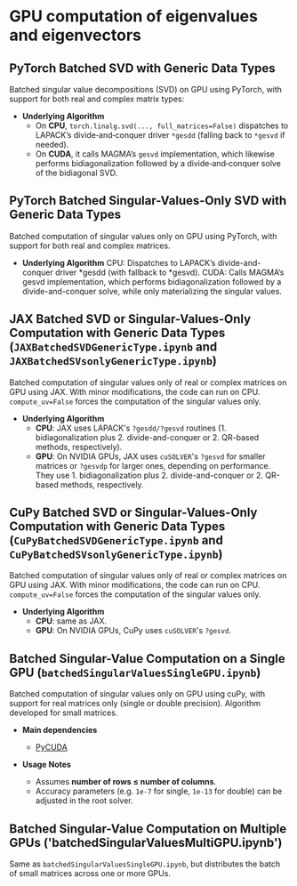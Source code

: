 # GPU computation of eigenvalues and eigenvectors

## PyTorch Batched SVD with Generic Data Types

Batched singular value decompositions (SVD) on GPU using PyTorch, with support for both real and complex matrix types:

- **Underlying Algorithm**  
  - On **CPU**, `torch.linalg.svd(..., full_matrices=False)` dispatches to LAPACK’s divide‐and‐conquer driver `*gesdd` (falling back to `*gesvd` if needed).  
  - On **CUDA**, it calls MAGMA’s `gesvd` implementation, which likewise performs bidiagonalization followed by a divide‐and‐conquer solve of the bidiagonal SVD.

## PyTorch Batched Singular-Values-Only SVD with Generic Data Types

Batched computation of singular values only on GPU using PyTorch, with support for both real and complex matrices.

- **Underlying Algorithm**
  CPU: Dispatches to LAPACK’s divide-and-conquer driver *gesdd (with fallback to *gesvd).
  CUDA: Calls MAGMA’s gesvd implementation, which performs bidiagonalization followed by a divide-and-conquer solve, while only materializing the singular values.

## JAX Batched SVD or Singular-Values-Only Computation with Generic Data Types (`JAXBatchedSVDGenericType.ipynb` and `JAXBatchedSVsonlyGenericType.ipynb`)

Batched computation of singular values only of real or complex matrices on GPU using JAX. With minor modifications, the code can run on CPU. `compute_uv=False` forces the computation of the singular values only.

- **Underlying Algorithm**  
  - **CPU**: JAX uses LAPACK's `?gesdd/?gesvd` routines (1. bidiagonalization plus 2. divide-and-conquer or 2. QR-based methods, respectively).
  - **GPU**: On NVIDIA GPUs, JAX uses `cuSOLVER`'s `?gesvd` for smaller matrices or `?gesvdp` for larger ones, depending on performance. They use 1. bidiagonalization plus 2. divide-and-conquer or 2. QR-based methods, respectively.

## CuPy Batched SVD or Singular-Values-Only Computation with Generic Data Types (`CuPyBatchedSVDGenericType.ipynb` and `CuPyBatchedSVsonlyGenericType.ipynb`)

Batched computation of singular values only of real or complex matrices on GPU using JAX. With minor modifications, the code can run on CPU. `compute_uv=False` forces the computation of the singular values only.

- **Underlying Algorithm**
  - **CPU**: same as JAX.
  - **GPU**: On NVIDIA GPUs, CuPy uses `cuSOLVER`'s `?gesvd`.

## Batched Singular-Value Computation on a Single GPU (`batchedSingularValuesSingleGPU.ipynb`)

Batched computation of singular values only on GPU using cuPy, with support for real matrices only (single or double precision). Algorithm developed for small matrices.

- **Main dependencies**
  - [PyCUDA](https://documen.tician.de/pycuda/)  

- **Usage Notes**
  - Assumes **number of rows ≤ number of columns**.  
  - Accuracy parameters (e.g. `1e-7` for single, `1e-13` for double) can be adjusted in the root solver.

## Batched Singular-Value Computation on Multiple GPUs ('batchedSingularValuesMultiGPU.ipynb')

Same as `batchedSingularValuesSingleGPU.ipynb`, but distributes the batch of small matrices across one or more GPUs.
